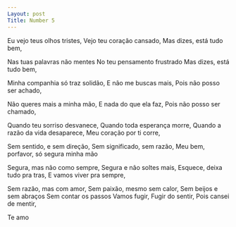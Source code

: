 ```yaml
---
Layout: post
Title: Number 5
---
```

Eu vejo teus olhos tristes,
Vejo teu coração cansado,
Mas dizes, está tudo bem,


Nas tuas palavras não mentes
No teu pensamento frustrado
Mas dizes, está tudo bem,


Minha companhia só traz solidão, 
E não me buscas mais,
Pois não posso ser achado,


Não queres mais a minha mão,
E nada do que ela faz,
Pois não posso ser chamado,


Quando teu sorriso desvanece, 
Quando toda esperança morre,
Quando a razão da vida desaparece,
Meu coração por ti corre,


Sem sentido, e sem direção, 
Sem significado, sem razão, 
Meu bem, porfavor, só segura minha mão


Segura, mas não como sempre,
Segura e não soltes mais, 
Esquece, deixa tudo pra tras, 
E vamos viver pra sempre,


Sem razão, mas com amor, 
Sem paixão, mesmo sem calor, 
Sem beijos e sem abraços 
Sem contar os passos
Vamos fugir, 
Fugir do sentir, 
Pois cansei de mentir,


Te amo

